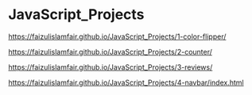 # JavaScript_Projects

https://faizulislamfair.github.io/JavaScript_Projects/1-color-flipper/

https://faizulislamfair.github.io/JavaScript_Projects/2-counter/

https://faizulislamfair.github.io/JavaScript_Projects/3-reviews/

https://faizulislamfair.github.io/JavaScript_Projects/4-navbar/index.html





